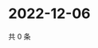 # 2022-12-06

共 0 条

<!-- BEGIN WEIBO -->
<!-- 最后更新时间 Tue Dec 06 2022 03:00:47 GMT+0800 (China Standard Time) -->

<!-- END WEIBO -->
